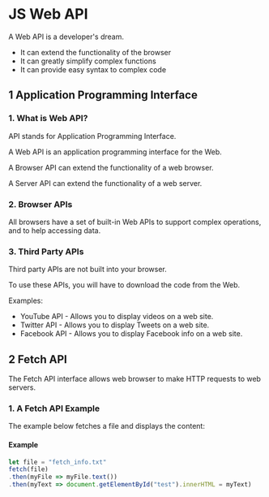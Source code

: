 # JS Web API

A Web API is a developer's dream.

- It can extend the functionality of the browser
- It can greatly simplify complex functions
- It can provide easy syntax to complex code

## 1 Application Programming Interface

### 1. What is Web API?

API stands for Application Programming Interface.

A Web API is an application programming interface for the Web.

A Browser API can extend the functionality of a web browser.

A Server API can extend the functionality of a web server.

### 2. Browser APIs

All browsers have a set of built-in Web APIs to support complex operations, and to help accessing data.

### 3. Third Party APIs
Third party APIs are not built into your browser.

To use these APIs, you will have to download the code from the Web.

Examples:

- YouTube API - Allows you to display videos on a web site.
- Twitter API - Allows you to display Tweets on a web site.
- Facebook API - Allows you to display Facebook info on a web site.

## 2 Fetch API

The Fetch API interface allows web browser to make HTTP requests to web servers.

### 1. A Fetch API Example

The example below fetches a file and displays the content:

#### Example

```js
let file = "fetch_info.txt"
fetch(file)
.then(myFile => myFile.text())
.then(myText => document.getElementById("test").innerHTML = myText)
```

